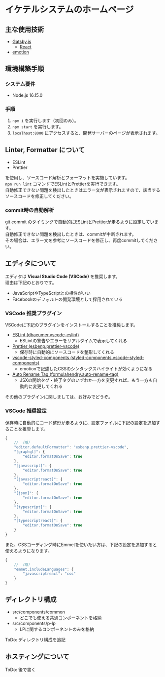 # イケテルシステムのホームページ

## 主な使用技術
- [Gatsby.js](https://www.gatsbyjs.com/)
  - [React](https://ja.reactjs.org/)
- [emotion](https://emotion.sh/docs/introduction)

## 環境構築手順
### システム要件
- Node.js 16.15.0

### 手順
1. `npm i` を実行します（初回のみ）。
2. `npm start` を実行します。
3. `localhost:8000` にアクセスすると、開発サーバーのページが表示されます。

## Linter, Formatter について
- ESLint
- Prettier

を使用し、ソースコード解析とフォーマットを実施しています。  
`npm run lint` コマンドでESLintとPrettierを実行できます。  
自動修正できない問題を検出したときはエラー文が表示されますので、該当するソースコードを修正してください。

### commit時の自動解析
git commit のタイミングで自動的にESLintとPrettierが走るように設定しています。  
自動修正できない問題を検出したときは、commitが中断されます。  
その場合は、エラー文を参考にソースコードを修正し、再度commitしてください。

## エディタについて
エディタは **Visual Studio Code (VSCode)** を推奨します。  
理由は下記のとおりです。
- JavaScriptやTypeScriptとの相性がいい
- Facebookのデフォルトの開発環境として採用されている

### VSCode 推奨プラグイン
VSCodeに下記のプラグインをインストールすることを推奨します。
- [ESLint (dbaeumer.vscode-eslint)](https://marketplace.visualstudio.com/items?itemName=dbaeumer.vscode-eslint)
  - ESLintの警告やエラーをリアルタイムで表示してくれる
- [Prettier (esbenp.prettier-vscode)](https://marketplace.visualstudio.com/items?itemName=esbenp.prettier-vscode)
  - 保存時に自動的にソースコードを整形してくれる
- [vscode-styled-components (styled-components.vscode-styled-components)](https://marketplace.visualstudio.com/items?itemName=styled-components.vscode-styled-components)
  - emotionで記述したCSSのシンタックスハイライトが効くようになる
- [Auto Rename Tag (formulahendry.auto-rename-tag)](https://marketplace.visualstudio.com/items?itemName=formulahendry.auto-rename-tag)
  - JSXの開始タグ・終了タグのいずれか一方を変更すれば、もう一方も自動的に変更してくれる

その他のプラグインに関しましては、お好みでどうぞ。

### VSCode 推奨設定
保存時に自動的にコード整形が走るように、設定ファイルに下記の設定を追加することを推奨します。

```javascript
{
    // （略）
    "editor.defaultFormatter": "esbenp.prettier-vscode",
    "[graphql]": {
        "editor.formatOnSave": true
    },
    "[javascript]": {
        "editor.formatOnSave": true
    },
    "[javascriptreact]": {
        "editor.formatOnSave": true
    },
    "[json]": {
        "editor.formatOnSave": true
    },
    "[typescript]": {
        "editor.formatOnSave": true
    },
    "[typescriptreact]": {
        "editor.formatOnSave": true
    }
}
```

また、CSSコーディング時にEmmetを使いたい方は、下記の設定を追加すると使えるようになります。

```javascript
{
    // （略）
    "emmet.includeLanguages": {
        "javascriptreact": "css"
    }
}
```

## ディレクトリ構成
- src/components/common
  - どこでも使える共通コンポーネントを格納
- src/components/p-lp
  - LPに関するコンポーネントのみを格納

ToDo: ディレクトリ構成を追記

## ホスティングについて
ToDo: 後で書く
